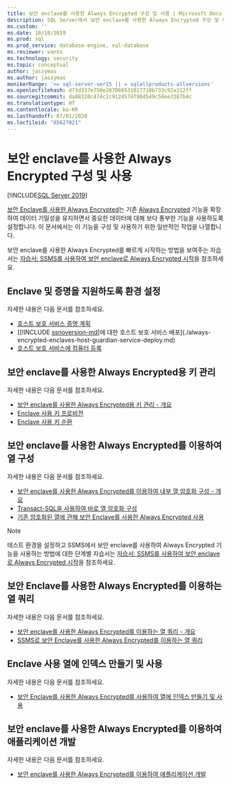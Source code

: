 ```yaml
---
title: 보안 enclave를 사용한 Always Encrypted 구성 및 사용 | Microsoft Docs
description: SQL Server에서 보안 enclave를 사용한 Always Encrypted 구성 및 사용을 통해 중요한 데이터에서 다양한 기능을 사용하는 방법을 알아봅니다.
ms.custom: ''
ms.date: 10/18/2019
ms.prod: sql
ms.prod_service: database-engine, sql-database
ms.reviewer: vanto
ms.technology: security
ms.topic: conceptual
author: jaszymas
ms.author: jaszymas
monikerRange: '>= sql-server-ver15 || = sqlallproducts-allversions'
ms.openlocfilehash: d73d337e750e287066531017710b733c92a312ff
ms.sourcegitcommit: da88320c474c1c9124574f90d549c50ee3387b4c
ms.translationtype: HT
ms.contentlocale: ko-KR
ms.lasthandoff: 07/01/2020
ms.locfileid: "85627021"
---
```

# <a name="configure-and-use-always-encrypted-with-secure-enclaves"></a>보안 enclave를 사용한 Always Encrypted 구성 및 사용 

[!INCLUDE[SQL Server 2019](../../../includes/applies-to-version/sqlserver2019.md)]

[보안 Enclave를 사용한 Always Encrypted](always-encrypted-enclaves.md)는 기존 [Always Encrypted](always-encrypted-database-engine.md) 기능을 확장하여 데이터 기밀성을 유지하면서 중요한 데이터에 대해 보다 풍부한 기능을 사용하도록 설정합니다. 이 문서에서는 이 기능을 구성 및 사용하기 위한 일반적인 작업을 나열합니다.

보안 enclave를 사용한 Always Encrypted를 빠르게 시작하는 방법을 보여주는 자습서는 [자습서: SSMS를 사용하여 보안 enclave로 Always Encrypted 시작](../tutorial-getting-started-with-always-encrypted-enclaves.md)을 참조하세요.

## <a name="set-up-your-environment-to-support-enclaves-and-attestation"></a>Enclave 및 증명을 지원하도록 환경 설정
자세한 내용은 다음 문서를 참조하세요.
- [호스트 보호 서비스 증명 계획](./always-encrypted-enclaves-host-guardian-service-plan.md)
- [[!INCLUDE [ssnoversion-md](../../../includes/ssnoversion-md.md)]에 대한 호스트 보호 서비스 배포](./always-encrypted-enclaves-host-guardian-service-deploy.md)
- [호스트 보호 서비스에 컴퓨터 등록](./always-encrypted-enclaves-host-guardian-service-register.md)

## <a name="manage-keys-for-always-encrypted-with-secure-enclaves"></a>보안 enclave를 사용한 Always Encrypted용 키 관리
자세한 내용은 다음 문서를 참조하세요.
- [보안 enclave를 사용한 Always Encrypted용 키 관리 - 개요](always-encrypted-enclaves-manage-keys.md)
- [Enclave 사용 키 프로비전](always-encrypted-enclaves-provision-keys.md)
- [Enclave 사용 키 순환](always-encrypted-enclaves-rotate-keys.md)

## <a name="configure-columns-with-always-encrypted-with-secure-enclaves"></a>보안 enclave를 사용한 Always Encrypted를 이용하여 열 구성
자세한 내용은 다음 문서를 참조하세요.
- [보안 enclave를 사용한 Always Encrypted를 이용하여 내부 열 암호화 구성 - 개요](always-encrypted-enclaves-configure-encryption.md)
- [Transact-SQL을 사용하여 바로 열 암호화 구성](always-encrypted-enclaves-configure-encryption-tsql.md)
- [기존 암호화된 열에 관해 보안 Enclave를 사용한 Always Encrypted 사용](always-encrypted-enclaves-enable-for-encrypted-columns.md)

> [!NOTE]
> 테스트 환경을 설정하고 SSMS에서 보안 enclave를 사용하여 Always Encrypted 기능을 사용하는 방법에 대한 단계별 자습서는 [자습서: SSMS를 사용하여 보안 enclave로 Always Encrypted 시작](../tutorial-getting-started-with-always-encrypted-enclaves.md)을 참조하세요.

## <a name="query-columns-using-always-encrypted-with-secure-enclaves"></a>보안 Enclave를 사용한 Always Encrypted를 이용하는 열 쿼리
자세한 내용은 다음 문서를 참조하세요.
- [보안 enclave를 사용한 Always Encrypted를 이용하는 열 쿼리 - 개요](always-encrypted-enclaves-query-columns.md)
- [SSMS로 보안 Enclave를 사용한 Always Encrypted를 이용하는 열 쿼리](always-encrypted-enclaves-query-columns-ssms.md)

## <a name="create-and-use-indexes-on-enclave-enabled-columns"></a>Enclave 사용 열에 인덱스 만들기 및 사용
자세한 내용은 다음 문서를 참조하세요.
- [보안 Enclave를 사용한 Always Encrypted를 사용하여 열에 인덱스 만들기 및 사용](always-encrypted-enclaves-create-use-indexes.md)

## <a name="develop-applications-using-always-encrypted-with-secure-enclaves"></a>보안 enclave를 사용한 Always Encrypted를 이용하여 애플리케이션 개발
자세한 내용은 다음 문서를 참조하세요.
- [보안 enclave를 사용한 Always Encrypted를 이용하여 애플리케이션 개발](always-encrypted-enclaves-client-development.md)
